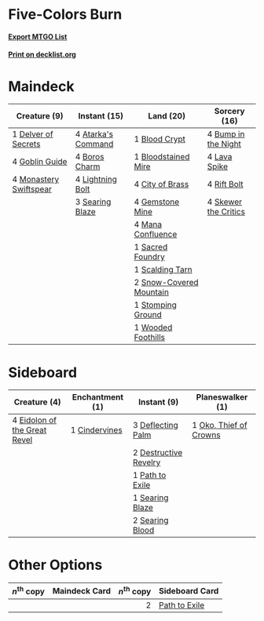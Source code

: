 # Five-Colors Burn

#### [Export MTGO List](../collection/Five-Colors%20Burn/Five-Colors%20Burn.txt)
#### [Print on decklist.org](http://decklist.org/?deckmain=4%09Atarka's%20Command%0A1%09Blood%20Crypt%0A1%09Bloodstained%20Mire%0A4%09Boros%20Charm%0A4%09Bump%20in%20the%20Night%0A4%09City%20of%20Brass%0A1%09Delver%20of%20Secrets%0A4%09Gemstone%20Mine%0A4%09Goblin%20Guide%0A4%09Lava%20Spike%0A4%09Lightning%20Bolt%0A4%09Mana%20Confluence%0A4%09Monastery%20Swiftspear%0A4%09Rift%20Bolt%0A1%09Sacred%20Foundry%0A1%09Scalding%20Tarn%0A3%09Searing%20Blaze%0A4%09Skewer%20the%20Critics%0A2%09Snow-Covered%20Mountain%0A1%09Stomping%20Ground%0A1%09Wooded%20Foothills&deckside=1%09Cindervines%0A3%09Deflecting%20Palm%0A2%09Destructive%20Revelry%0A4%09Eidolon%20of%20the%20Great%20Revel%0A1%09Oko,%20Thief%20of%20Crowns%0A1%09Path%20to%20Exile%0A1%09Searing%20Blaze%0A2%09Searing%20Blood)
# Maindeck

|                                          Creature (9)                                           |                                        Instant (15)                                         |                                            Land (20)                                             |                                         Sorcery (16)                                          |
|-------------------------------------------------------------------------------------------------|---------------------------------------------------------------------------------------------|--------------------------------------------------------------------------------------------------|-----------------------------------------------------------------------------------------------|
|1 [Delver of Secrets](http://gatherer.wizards.com/Pages/Card/Details.aspx?multiverseid=226749)   |4 [Atarka's Command](http://gatherer.wizards.com/Pages/Card/Details.aspx?multiverseid=394502)|1 [Blood Crypt](http://gatherer.wizards.com/Pages/Card/Details.aspx?multiverseid=97102)           |4 [Bump in the Night](http://gatherer.wizards.com/Pages/Card/Details.aspx?multiverseid=368490) |
|4 [Goblin Guide](http://gatherer.wizards.com/Pages/Card/Details.aspx?multiverseid=425921)        |4 [Boros Charm](http://gatherer.wizards.com/Pages/Card/Details.aspx?multiverseid=442188)     |1 [Bloodstained Mire](http://gatherer.wizards.com/Pages/Card/Details.aspx?multiverseid=405094)    |4 [Lava Spike](http://gatherer.wizards.com/Pages/Card/Details.aspx?multiverseid=79084)         |
|4 [Monastery Swiftspear](http://gatherer.wizards.com/Pages/Card/Details.aspx?multiverseid=438706)|4 [Lightning Bolt](http://gatherer.wizards.com/Pages/Card/Details.aspx?multiverseid=806)     |4 [City of Brass](http://gatherer.wizards.com/Pages/Card/Details.aspx?multiverseid=4178)          |4 [Rift Bolt](http://gatherer.wizards.com/Pages/Card/Details.aspx?multiverseid=426589)         |
|                                                                                                 |3 [Searing Blaze](http://gatherer.wizards.com/Pages/Card/Details.aspx?multiverseid=270873)   |4 [Gemstone Mine](http://gatherer.wizards.com/Pages/Card/Details.aspx?multiverseid=109761)        |4 [Skewer the Critics](http://gatherer.wizards.com/Pages/Card/Details.aspx?multiverseid=457259)|
|                                                                                                 |                                                                                             |4 [Mana Confluence](http://gatherer.wizards.com/Pages/Card/Details.aspx?multiverseid=409573)      |                                                                                               |
|                                                                                                 |                                                                                             |1 [Sacred Foundry](http://gatherer.wizards.com/Pages/Card/Details.aspx?multiverseid=405106)       |                                                                                               |
|                                                                                                 |                                                                                             |1 [Scalding Tarn](http://gatherer.wizards.com/Pages/Card/Details.aspx?multiverseid=405107)        |                                                                                               |
|                                                                                                 |                                                                                             |2 [Snow-Covered Mountain](http://gatherer.wizards.com/Pages/Card/Details.aspx?multiverseid=121233)|                                                                                               |
|                                                                                                 |                                                                                             |1 [Stomping Ground](http://gatherer.wizards.com/Pages/Card/Details.aspx?multiverseid=405110)      |                                                                                               |
|                                                                                                 |                                                                                             |1 [Wooded Foothills](http://gatherer.wizards.com/Pages/Card/Details.aspx?multiverseid=405116)     |                                                                                               |


# Sideboard

|                                             Creature (4)                                              |                                    Enchantment (1)                                     |                                          Instant (9)                                           |                                        Planeswalker (1)                                         |
|-------------------------------------------------------------------------------------------------------|----------------------------------------------------------------------------------------|------------------------------------------------------------------------------------------------|-------------------------------------------------------------------------------------------------|
|4 [Eidolon of the Great Revel](http://gatherer.wizards.com/Pages/Card/Details.aspx?multiverseid=442117)|1 [Cindervines](http://gatherer.wizards.com/Pages/Card/Details.aspx?multiverseid=457305)|3 [Deflecting Palm](http://gatherer.wizards.com/Pages/Card/Details.aspx?multiverseid=386516)    |1 [Oko, Thief of Crowns](http://gatherer.wizards.com/Pages/Card/Details.aspx?multiverseid=473159)|
|                                                                                                       |                                                                                        |2 [Destructive Revelry](http://gatherer.wizards.com/Pages/Card/Details.aspx?multiverseid=373351)|                                                                                                 |
|                                                                                                       |                                                                                        |1 [Path to Exile](http://gatherer.wizards.com/Pages/Card/Details.aspx?multiverseid=220511)      |                                                                                                 |
|                                                                                                       |                                                                                        |1 [Searing Blaze](http://gatherer.wizards.com/Pages/Card/Details.aspx?multiverseid=270873)      |                                                                                                 |
|                                                                                                       |                                                                                        |2 [Searing Blood](http://gatherer.wizards.com/Pages/Card/Details.aspx?multiverseid=378483)      |                                                                                                 |


# Other Options

|*n*<sup>th</sup> copy|Maindeck Card|*n*<sup>th</sup> copy|                                     Sideboard Card                                     |
|---------------------|-------------|--------------------:|----------------------------------------------------------------------------------------|
|                     |             |                    2|[Path to Exile](http://gatherer.wizards.com/Pages/Card/Details.aspx?multiverseid=220511)|

